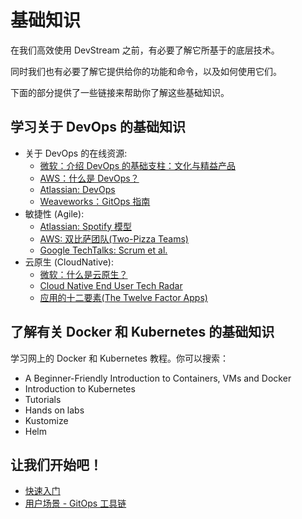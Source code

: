 # 基础知识

在我们高效使用 DevStream 之前，有必要了解它所基于的底层技术。

同时我们也有必要了解它提供给你的功能和命令，以及如何使用它们。

下面的部分提供了一些链接来帮助你了解这些基础知识。

## 学习关于 DevOps 的基础知识

- 关于 DevOps 的在线资源:
    - [微软：介绍 DevOps 的基础支柱：文化与精益产品](https://docs.microsoft.com/zh-cn/learn/modules/introduce-foundation-pillars-devops/)
    - [AWS：什么是 DevOps？](https://aws.amazon.com/cn/devops/what-is-devops/)
    - [Atlassian: DevOps](https://www.atlassian.com/zh/devops)
    - [Weaveworks：GitOps 指南](https://www.weave.works/technologies/gitops/)
- 敏捷性 (Agile):
    - [Atlassian: Spotify 模型](https://www.atlassian.com/zh/agile/agile-at-scale/spotify)
    - [AWS: 双比萨团队(Two-Pizza Teams)](https://docs.aws.amazon.com/zh_cn/whitepapers/latest/introduction-devops-aws/two-pizza-teams.html)
    - [Google TechTalks: Scrum et al.](https://www.youtube.com/watch?v=IyNPeTn8fpo)
- 云原生 (CloudNative):
    - [微软：什么是云原生？](https://docs.microsoft.com/zh-cn/dotnet/architecture/cloud-native/definition)
    - [Cloud Native End User Tech Radar](https://radar.cncf.io/)
    - [应用的十二要素(The Twelve Factor Apps)](https://12factor.net/zh_cn/)

## 了解有关 Docker 和 Kubernetes 的基础知识

学习网上的 Docker 和 Kubernetes 教程。你可以搜索：

- A Beginner-Friendly Introduction to Containers, VMs and Docker
- Introduction to Kubernetes
- Tutorials
- Hands on labs
- Kustomize
- Helm

## 让我们开始吧！

- [快速入门](./quickstart.zh.md)
- [用户场景 - GitOps 工具链](./use-cases/gitops/2-gitops-tools.zh.md)
